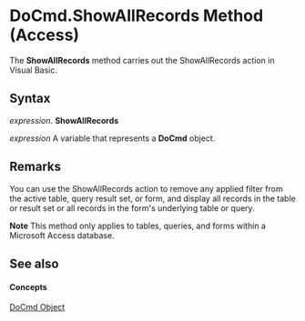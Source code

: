 
# DoCmd.ShowAllRecords Method (Access)

The  **ShowAllRecords** method carries out the ShowAllRecords action in Visual Basic.


## Syntax

 _expression_. **ShowAllRecords**

 _expression_ A variable that represents a **DoCmd** object.


## Remarks

You can use the ShowAllRecords action to remove any applied filter from the active table, query result set, or form, and display all records in the table or result set or all records in the form's underlying table or query.


 **Note**  This method only applies to tables, queries, and forms within a Microsoft Access database.


## See also


#### Concepts


[DoCmd Object](3ce44cca-9979-0a1e-9787-079a52ce528f.md)
